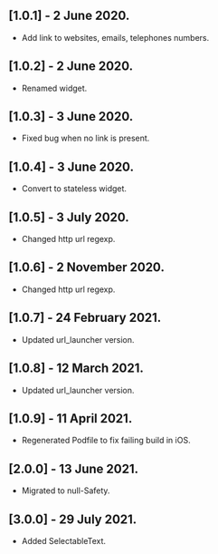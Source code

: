 ## [1.0.1] - 2 June 2020.

* Add link to websites, emails, telephones numbers.

## [1.0.2] - 2 June 2020.

* Renamed widget.

## [1.0.3] - 3 June 2020.

* Fixed bug when no link is present.

## [1.0.4] - 3 June 2020.

* Convert to stateless widget.

## [1.0.5] - 3 July 2020.

* Changed http url regexp.

## [1.0.6] - 2 November 2020.

* Changed http url regexp.

## [1.0.7] - 24 February 2021.

* Updated url_launcher version.

## [1.0.8] - 12 March 2021.

* Updated url_launcher version.

## [1.0.9] - 11 April 2021.

* Regenerated Podfile to fix failing build in iOS.

## [2.0.0] - 13 June 2021.

* Migrated to null-Safety.

## [3.0.0] - 29 July 2021.

* Added SelectableText.
